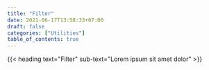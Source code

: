 ```yaml
---
title: "Filter"
date: 2021-06-17T13:58:33+07:00
draft: false
categories: ["Utilities"]
table_of_contents: true
---
```


{{< heading text="Filter" sub-text="Lorem ipsum sit amet dolor" >}}